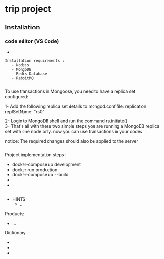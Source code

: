 # trip project

## Installation

### code editor (VS Code)

<ul>
  <li>

  </li>
</ul>

```
Installation requirements : 
   - Nodejs
   - MongoDB
   - Redis Database
   - RabbitMQ

```

```

```
To use transactions in Mongoose, you need to have a replica set configured:

  1- Add the following replica set details to mongod.conf file:
     replication:
      replSetName: "rs0"

  2- Login to MongoDB shell and run the command rs.initiate()  
  3- That's all with these two simple steps you are running a MongoDB replica set with one node only. now you can use transactions in your codes

notice: The required changes should also be applied to the server


```

```
Project implementation steps : 
   - docker-compose up    development
   - docker run           production
   - docker-compose up --build
   - 
   - 


```

```   

- HINTS
  - ...

Products:

- ...


Dictionary

- 
 - 
 - 
